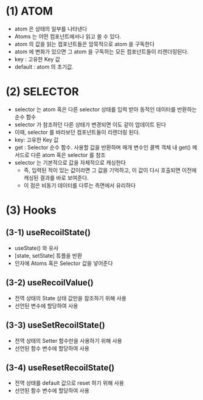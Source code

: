 # (1) ATOM
- atom 은 상태의 일부를 나타낸다
- Atoms 는 어떤 컴포넌트에서나 읽고 쓸 수 있다.
- atom 의 값을 읽는 컴포넌트들은 암묵적으로 atom 을 구독한다
- atom 에 변화가 있으면 그 atom 을 구독하는 모든 컴포넌트들이 리렌더링된다.
- key : 고유한 Key 값
- default : atom 의 초기값.

# (2) SELECTOR 
- selector 는 atom 혹은 다른 selector 상태를 입력 받아 동적인 데이터를 반환하는 순수 함수
- selector 가 참조하던 다른 상태가 변경되면 이도 같이 업데이트 된다
- 이때, selector 를 바라보던 컴포넌트들이 리렌더링 된다.
- key: 고유한 Key 값
- get : Selector 순수 함수. 사용할 값을 반환하며 매개 변수인 콜백 객체 내 get() 메서드로 다른 atom 혹은 selector 를 참조
- selector 는 기본적으로 값을 자체적으로 캐싱한다
  - 즉, 입력된 적이 있는 값이라면 그 값을 기억하고, 이 값이 다시 호출되면 이전에 캐싱된 결과를 바로 보여준다.
  - 이 점은 비동기 데이터를 다루는 측면에서 유리하다

# (3) Hooks
## (3-1) useRecoilState()
- useState() 와 유사
- [state, setState] 튜플을 반환
- 인자에 Atoms 혹은 Selector 값을 넣어준다

## (3-2) useRecoilValue()
- 전역 상태의 State 상태 값만을 참조하기 위해 사용
- 선언된 변수에 할당하여 사용

## (3-3) useSetRecoilState()
- 전역 상태의 Setter 함수만을 사용하기 위해 사용
- 선언된 함수 변수에 할당하여 사용
 
## (3-4) useResetRecoilState()
- 전역 상태를 default 값으로 reset 하기 위해 사용
- 선언된 함수 변수에 할당하여 사용
